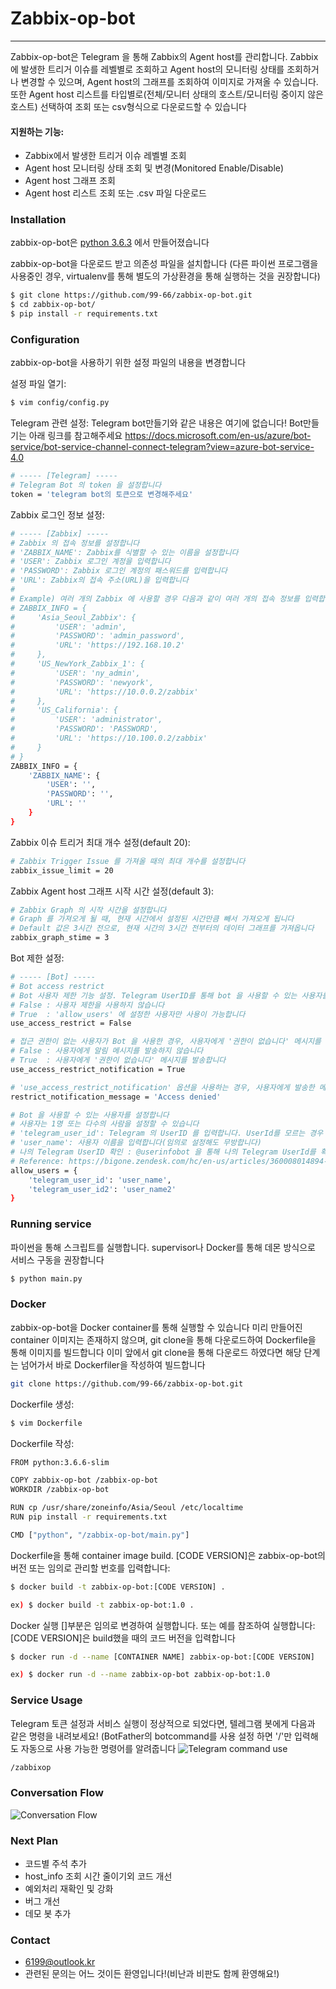 # Zabbix-op-bot
-------

Zabbix-op-bot은 Telegram 을 통해 Zabbix의 Agent host를 관리합니다. Zabbix에 발생한 트리거 이슈를 레벨별로 조회하고 Agent host의 모니터링 상태를 조회하거나 변경할 수 있으며, Agent host의 그래프를 조회하여 이미지로 가져올 수 있습니다. 또한 Agent host 리스트를 타입별로(전체/모니터 상태의 호스트/모니터링 중이지 않은 호스트) 선택하여 조회 또는 csv형식으로 다운로드할 수 있습니다

#### 지원하는 기능:
  - Zabbix에서 발생한 트리거 이슈 레벨별 조회
  - Agent host 모니터링 상태 조회 및 변경(Monitored Enable/Disable)
  - Agent host 그래프 조회
  - Agent host 리스트 조회 또는 .csv 파일 다운로드


### Installation
zabbix-op-bot은 [python 3.6.3](https://www.python.org/downloads/release/python-363/) 에서 만들어졌습니다

zabbix-op-bot을 다운로드 받고 의존성 파일을 설치합니다
(다른 파이썬 프로그램을 사용중인 경우, virtualenv를 통해 별도의 가상환경을 통해 실행하는 것을 권장합니다)
```sh
$ git clone https://github.com/99-66/zabbix-op-bot.git
$ cd zabbix-op-bot/
$ pip install -r requirements.txt
```

### Configuration

zabbix-op-bot을 사용하기 위한 설정 파일의 내용을 변경합니다

설정 파일 열기:
```sh
$ vim config/config.py
```

Telegram 관련 설정:
Telegram bot만들기와 같은 내용은 여기에 없습니다!
Bot만들기는 아래 링크를 참고해주세요
https://docs.microsoft.com/en-us/azure/bot-service/bot-service-channel-connect-telegram?view=azure-bot-service-4.0 
```sh
# ----- [Telegram] -----
# Telegram Bot 의 token 을 설정합니다
token = 'telegram bot의 토큰으로 변경해주세요'
```

Zabbix 로그인 정보 설정:
```sh
# ----- [Zabbix] -----
# Zabbix 의 접속 정보를 설정합니다
# 'ZABBIX_NAME': Zabbix를 식별할 수 있는 이름을 설정합니다
# 'USER': Zabbix 로그인 계정을 입력합니다
# 'PASSWORD': Zabbix 로그인 계정의 패스워드를 입력합니다
# 'URL': Zabbix의 접속 주소(URL)을 입력합니다
#
# Example) 여러 개의 Zabbix 에 사용할 경우 다음과 같이 여러 개의 접속 정보를 입력합니다
# ZABBIX_INFO = {
#     'Asia_Seoul_Zabbix': {
#         'USER': 'admin',
#         'PASSWORD': 'admin_password',
#         'URL': 'https://192.168.10.2'
#     },
#     'US_NewYork_Zabbix_1': {
#         'USER': 'ny_admin',
#         'PASSWORD': 'newyork',
#         'URL': 'https://10.0.0.2/zabbix'
#     },
#     'US_California': {
#         'USER': 'administrator',
#         'PASSWORD': 'PASSWORD',
#         'URL': 'https://10.100.0.2/zabbix'
#     }
# }
ZABBIX_INFO = {
    'ZABBIX_NAME': {
        'USER': '',
        'PASSWORD': '',
        'URL': ''
    }
}
```
Zabbix 이슈 트리거 최대 개수 설정(default 20):
```sh
# Zabbix Trigger Issue 를 가져올 때의 최대 개수를 설정합니다
zabbix_issue_limit = 20
```

Zabbix Agent host 그래프 시작 시간 설정(default 3):
```sh
# Zabbix Graph 의 시작 시간을 설정합니다
# Graph 를 가져오게 될 때, 현재 시간에서 설정된 시간만큼 빼서 가져오게 됩니다
# Default 값은 3시간 전으로, 현재 시간의 3시간 전부터의 데이터 그래프를 가져옵니다
zabbix_graph_stime = 3
```

Bot 제한 설정:
```sh
# ----- [Bot] -----
# Bot access restrict
# Bot 사용자 제한 기능 설정. Telegram UserID를 통해 bot 을 사용할 수 있는 사용자를 제한할 수 있습니다
# False : 사용자 제한을 사용하지 않습니다
# True  : 'allow_users' 에 설정한 사용자만 사용이 가능합니다
use_access_restrict = False

# 접근 권한이 없는 사용자가 Bot 을 사용한 경우, 사용자에게 '권한이 없습니다' 메시지를 발송합니다
# False : 사용자에게 알림 메시지를 발송하지 않습니다
# True  : 사용자에게 '권한이 없습니다' 메시지를 발송합니다
use_access_restrict_notification = True

# 'use_access_restrict_notification' 옵션을 사용하는 경우, 사용자에게 발송한 메시지 내용을 설정합니다
restrict_notification_message = 'Access denied'

# Bot 을 사용할 수 있는 사용자를 설정합니다
# 사용자는 1명 또는 다수의 사람을 설정할 수 있습니다
# 'telegram_user_id': Telegram 의 UserID 를 입력합니다. UserId를 모르는 경우 아래 참조를 통해 확인할 수 있습니다
# 'user_name': 사용자 이름을 입력합니다(임의로 설정해도 무방합니다)
# 나의 Telegram UserID 확인 : @userinfobot 을 통해 나의 Telegram UserId를 확인할 수 있습니다
# Reference: https://bigone.zendesk.com/hc/en-us/articles/360008014894-How-to-get-the-Telegram-user-ID-
allow_users = {
    'telegram_user_id': 'user_name',
    'telegram_user_id2': 'user_name2'
}
```

### Running service
파이썬을 통해 스크립트를 실행합니다. supervisor나 Docker를 통해 데몬 방식으로 서비스 구동을 권장합니다
```sh
$ python main.py
```
### Docker
zabbix-op-bot을 Docker container를 통해 실행할 수 있습니다
미리 만들어진 container 이미지는 존재하지 않으며, git clone을 통해 다운로드하여 Dockerfile을 통해 이미지를 빌드합니다
이미 앞에서 git clone을 통해 다운로드 하였다면 해당 단계는 넘어가서  바로 Dockerfiler을 작성하여 빌드합니다
```sh
git clone https://github.com/99-66/zabbix-op-bot.git
```

Dockerfile 생성:
```sh
$ vim Dockerfile
````

Dockerfile 작성:
```sh
FROM python:3.6.6-slim

COPY zabbix-op-bot /zabbix-op-bot
WORKDIR /zabbix-op-bot

RUN cp /usr/share/zoneinfo/Asia/Seoul /etc/localtime
RUN pip install -r requirements.txt

CMD ["python", "/zabbix-op-bot/main.py"]
```
Dockerfile을 통해 container image build. [CODE VERSION]은 zabbix-op-bot의 버전 또는 임의로 관리할 번호를 입력합니다:
```sh
$ docker build -t zabbix-op-bot:[CODE VERSION] .

ex) $ docker build -t zabbix-op-bot:1.0 .
```

Docker 실행 []부분은 임의로 변경하여 실행합니다. 또는 예를 참조하여 실행합니다:
[CODE VERSION]은 build했을 때의 코드 버전을 입력합니다
```sh
$ docker run -d --name [CONTAINER NAME] zabbix-op-bot:[CODE VERSION]

ex) $ docker run -d --name zabbix-op-bot zabbix-op-bot:1.0
```
### Service Usage
Telegram 토큰 설정과 서비스 실행이 정상적으로 되었다면, 텔레그램 봇에게 다음과 같은 명령을 내려보세요!
(BotFather의 botcommand를 사용 설정 하면 '/'만 입력해도 자동으로 사용 가능한 명령어를 알려줍니다
![Telegram command use](https://user-images.githubusercontent.com/31076511/53035476-dee9c580-34b8-11e9-9f04-36cb2eeecdd2.png)
```sh
/zabbixop
```

### Conversation Flow
![Conversation Flow](https://user-images.githubusercontent.com/31076511/53035507-f163ff00-34b8-11e9-98de-d28b55b4daff.png)

### Next Plan
  - 코드별 주석 추가
  - host_info 조회 시간 줄이기외 코드 개선
  - 예외처리 재확인 및 강화
  - 버그 개선
  - 데모 봇 추가


### Contact
 - 6199@outlook.kr
 - 관련된 문의는 어느 것이든 환영입니다!(비난과 비판도 함께 환영해요!)
